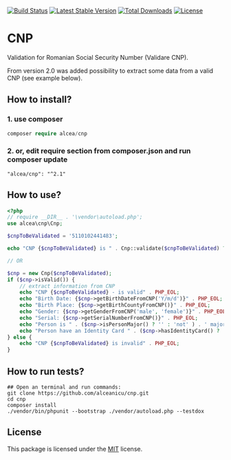 [![Build Status](https://travis-ci.org/alceanicu/cnp.svg?branch=master)](https://travis-ci.org/alceanicu/cnp) [![Latest Stable Version](https://poser.pugx.org/alcea/cnp/v/stable.svg)](https://packagist.org/packages/alcea/cnp) [![Total Downloads](https://poser.pugx.org/alcea/cnp/downloads.svg)](https://packagist.org/packages/alcea/cnp) [![License](https://poser.pugx.org/alcea/cnp/license.svg)](https://packagist.org/packages/alcea/cnp)

# CNP
Validation for Romanian Social Security Number (Validare CNP).

From version 2.0 was added possibility to extract some data from a valid CNP (see example below).

## How to install?

### 1. use composer
```php
composer require alcea/cnp
```

### 2. or, edit require section from composer.json and run composer update
```
"alcea/cnp": "^2.1"
```

## How to use?

```php
<?php
// require __DIR__ . '\vendor\autoload.php';
use alcea\cnp\Cnp;

$cnpToBeValidated = '5110102441483';

echo "CNP {$cnpToBeValidated} is " . Cnp::validate($cnpToBeValidated) ? 'valid' : 'invalid';

// OR 

$cnp = new Cnp($cnpToBeValidated);
if ($cnp->isValid()) {
    // extract information from CNP
    echo "CNP {$cnpToBeValidated} - is valid" . PHP_EOL;
    echo "Birth Date: {$cnp->getBirthDateFromCNP('Y/m/d')}" . PHP_EOL;
    echo "Birth Place: {$cnp->getBirthCountyFromCNP()}" . PHP_EOL;
    echo "Gender: {$cnp->getGenderFromCNP('male', 'female')}" . PHP_EOL;
    echo "Serial: {$cnp->getSerialNumberFromCNP()}" . PHP_EOL; 
    echo "Person is " . ($cnp->isPersonMajor() ? '' : 'not' ) . ' major' . PHP_EOL;
    echo "Person have an Identity Card " . ($cnp->hasIdentityCard() ? 'YES' : 'NO' );
} else {
    echo "CNP {$cnpToBeValidated} is invalid" . PHP_EOL;
}
```

## How to run tests?
```
## Open an terminal and run commands:
git clone https://github.com/alceanicu/cnp.git
cd cnp
composer install
./vendor/bin/phpunit --bootstrap ./vendor/autoload.php --testdox
```

## License

This package is licensed under the [MIT](http://opensource.org/licenses/MIT) license.
